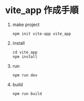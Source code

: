 # vite_app 作成手順

1. make project

    ```
    npm init vite-app vite_app
    ```
2. install

    ```
    cd vite_app
    npm install
    ```

3. run

    ```
    npm run dev
    ```

4. build

    ```
    npm run build
    ```